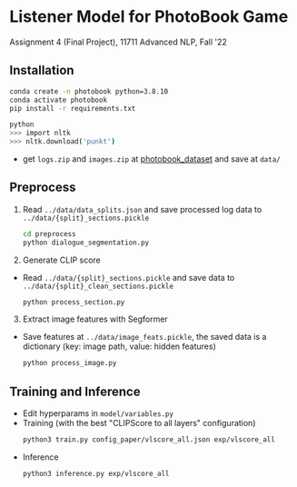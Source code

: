 # Listener Model for PhotoBook Game

Assignment 4 (Final Project), 11711 Advanced NLP, Fall '22

## Installation

```bash
conda create -n photobook python=3.8.10
conda activate photobook
pip install -r requirements.txt

python
>>> import nltk
>>> nltk.download('punkt')
```

* get `logs.zip` and `images.zip` at [photobook_dataset](https://github.com/dmg-photobook/photobook_dataset/) and save at `data/`

## Preprocess

1. Read `../data/data_splits.json` and save processed log data to `../data/{split}_sections.pickle`

     ```bash
     cd preprocess
     python dialogue_segmentation.py
     ```

2. Generate CLIP score

* Read `../data/{split}_sections.pickle` and save data to `../data/{split}_clean_sections.pickle`

  ```bash
  python process_section.py
  ```

3. Extract image features with Segformer

* Save features at `../data/image_feats.pickle`, the saved data is a dictionary (key: image path, value: hidden features)

  ```bash
  python process_image.py
  ```
  
## Training and Inference

- Edit hyperparams in `model/variables.py`
- Training (with the best "CLIPScore to all layers" configuration)
  ```zsh
  python3 train.py config_paper/vlscore_all.json exp/vlscore_all
  ```
- Inference
  ```zsh
  python3 inference.py exp/vlscore_all
  ```
